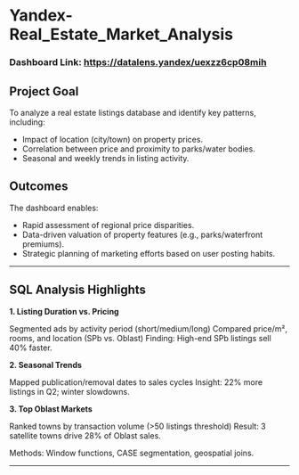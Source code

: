 # Yandex-Real_Estate_Market_Analysis

### Dashboard Link: https://datalens.yandex/uexzz6cp08mih

## Project Goal

To analyze a real estate listings database and identify key patterns, including:
- Impact of location (city/town) on property prices.
- Correlation between price and proximity to parks/water bodies.
- Seasonal and weekly trends in listing activity.

## Outcomes

The dashboard enables:
- Rapid assessment of regional price disparities.
- Data-driven valuation of property features (e.g., parks/waterfront premiums).
- Strategic planning of marketing efforts based on user posting habits.

---

## SQL Analysis Highlights

**1. Listing Duration vs. Pricing**
   
Segmented ads by activity period (short/medium/long)
Compared price/m², rooms, and location (SPb vs. Oblast)
Finding: High-end SPb listings sell 40% faster.

**2. Seasonal Trends**
   
Mapped publication/removal dates to sales cycles
Insight: 22% more listings in Q2; winter slowdowns.

**3. Top Oblast Markets**

Ranked towns by transaction volume (>50 listings threshold)
Result: 3 satellite towns drive 28% of Oblast sales.

Methods: Window functions, CASE segmentation, geospatial joins.

---
